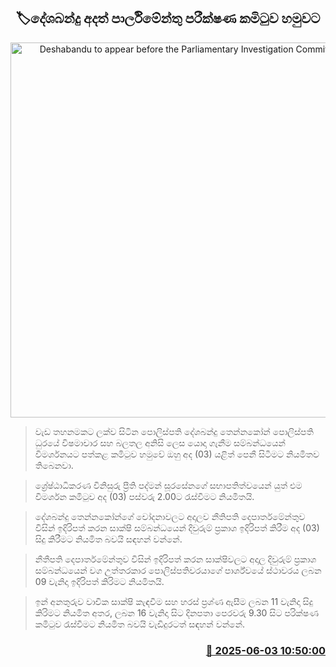 <p align='center'><b><h2 align='center' title='Deshabandu to appear before the Parliamentary Investigation Committee today'>🏷දේශබන්දු අදත් පාර්ලිමේන්තු පරීක්ෂණ කමිටුව හමුවට</h2></b></p>
<p align='center'><img src='https://helakuru.sgp1.cdn.digitaloceanspaces.com/esana/images/lib/deshabandu-thennakoon-3983.jpg' width='600' alt='Deshabandu to appear before the Parliamentary Investigation Committee today'></p>

> වැඩ තහනමකට ලක්ව සිටින පොලිස්පති දේශබන්දු තෙන්නකෝන් පොලිස්පති ධුරයේ විෂමාචාර සහ බලතල අනිසි ලෙස යොදා ගැනීම සම්බන්ධයෙන් විමර්ශනයට පත්කළ කමිටුව හමුවේ ඔහු අද (03) යළිත් පෙනී සිටීමට නියමිතව තිබෙනවා.

> ශ්‍රේෂ්ඨාධිකරණ විනිසුරු ප්‍රීති පද්මන් සූරසේනගේ සභාපතිත්වයෙන් යුත් එම විමර්ශන කමිටුව අද (03) පස්වරු 2.00ට රැස්වීමට නියමිතයි.

> දේශබන්දු තෙන්නකෝන්ගේ චෝදනාවලට අදාලව නීතිපති දෙපාර්තමේන්තුව විසින් ඉදිරිපත් කරන සාක්ෂි සම්බන්ධයෙන් දිවුරුම් ප්‍රකාශ ඉදිරිපත් කිරීම අද (03) සිදු කිරීමට නියමිත බවයි සඳහන් වන්නේ.

> නීතීපති දෙපාර්තමේන්තුව විසින් ඉදිරිපත් කරන සාක්ෂිවලට අදාල දිවුරුම් ප්‍රකාශ සම්බන්ධයෙන් වග උත්තරකාර පොලිස්පතිවරයාගේ පාර්ශ්වයේ ස්ථාවරය ලබන 09 වැනිදා ඉදිරිපත් කිරිමට නියමිතයි.

> ඉන් අනතුරුව වාචික සාක්ෂි කැඳවීම සහ හරස් ප්‍රශ්ණ ඇසීම ලබන 11 වැනිදා සිදු කිරිමට නියමිත අතර, ලබන 16 වැනිදා සිට දිනපතා පෙරවරු 9.30 සිට පරික්ෂණ කමිටුව රැස්වීමට නියමිත බවයි වැඩිදුරටත් සඳහන් වන්නේ.



<h3 align='right'><a href='https://www.helakuru.lk/esana/p/110652/'>📅 2025-06-03 10:50:00</a></h3>
